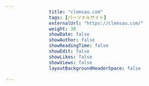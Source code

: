 ---
                title: "clemsau.com"
                tags: [パーソナルサイト]
                externalUrl: "https://clemsau.com/"
                weight: 30
                showDate: false
                showAuthor: false
                showReadingTime: false
                showEdit: false
                showLikes: false
                showViews: false
                layoutBackgroundHeaderSpace: false
                ---

